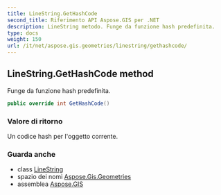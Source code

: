 ```yaml
---
title: LineString.GetHashCode
second_title: Riferimento API Aspose.GIS per .NET
description: LineString metodo. Funge da funzione hash predefinita.
type: docs
weight: 150
url: /it/net/aspose.gis.geometries/linestring/gethashcode/
---
```

## LineString.GetHashCode method

Funge da funzione hash predefinita.

```csharp
public override int GetHashCode()
```

### Valore di ritorno

Un codice hash per l'oggetto corrente.

### Guarda anche

* class [LineString](../)
* spazio dei nomi [Aspose.Gis.Geometries](../../linestring/)
* assemblea [Aspose.GIS](../../../)


